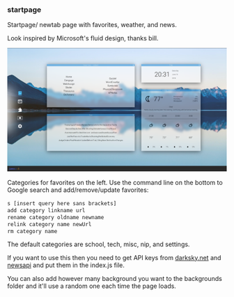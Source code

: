 ### startpage

Startpage/ newtab page with favorites, weather, and news.

Look inspired by Microsoft's fluid design, thanks bill.

![screenshot](screenshot.png)

Categories for favorites on the left. Use the command line on the bottom to Google search and add/remove/update favorites:

```
s [insert query here sans brackets]
add category linkname url
rename category oldname newname
relink category name newUrl
rm category name
```

The default categories are school, tech, misc, nip, and settings.

If you want to use this then you need to get API keys from [darksky.net](https://darksky.net/dev) and [newsapi](https://newsapi.org/) and put them in the index.js file.

You can also add however many background you want to the backgrounds folder and it'll use a random one each time the page loads.



